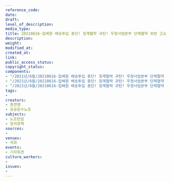 ```yaml
---
reference_code: 
date: 
draft: 
level_of_description: 
media_type: 
title: 20210616-집배원 배송투입 중단! 징계협박 규탄! 우정사업본부 단체협약 위반 고소 기자회견
description: 
weight: 
modified_at: 
created_at: 
link: 
public_access_status: 
copyright_status: 
components:
- "/2021년/6월/20210616-집배원 배송투입 중단! 징계협박 규탄! 우정사업본부 단체협약 위반 고소 기자회견/403490_58556_545.jpg"
- "/2021년/6월/20210616-집배원 배송투입 중단! 징계협박 규탄! 우정사업본부 단체협약 위반 고소 기자회견/403490_58555_447.jpg"
- "/2021년/6월/20210616-집배원 배송투입 중단! 징계협박 규탄! 우정사업본부 단체협약 위반 고소 기자회견/403490_58557_557.jpg"
tags:
- 
creators:
- 총연맹
- 공공운수노조
subjects:
- 노조탄압
- 정치정책
sources:
- 
venues:
- 국회
events:
- 기자회견
culture_workers:
- 
issues:
- 
---
```

